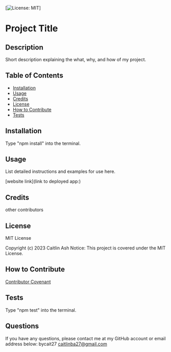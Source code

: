 
  [![License: MIT](https://img.shields.io/badge/License-MIT-yellow.svg)]
  # Project Title

  ## Description
  Short description explaining the what, why, and how of my project.

  ## Table of Contents
  - [Installation](#installation)
  - [Usage](#usage)
  - [Credits](#credits)
  - [License](#license)
  - [How to Contribute](#how-to-contribute)
  - [Tests](#tests)

  ## Installation
  Type "npm install" into the terminal.

  ## Usage
  List detailed instructions and examples for use here.
  
  [website link](link to deployed app:)

  ## Credits
  other contributors

  ## License
  MIT License
  
  Copyright (c) 2023 Caitlin Ash
  Notice: This project is covered under the MIT License.

  ## How to Contribute
  
  [Contributor Covenant](https://www.contributor-covenant.org/)

  ## Tests
  Type "npm test" into the terminal.

  ## Questions
  If you have any questions, please contact me at my GitHub account or email address below:
  bycait27
  caitlinba27@gmail.com
